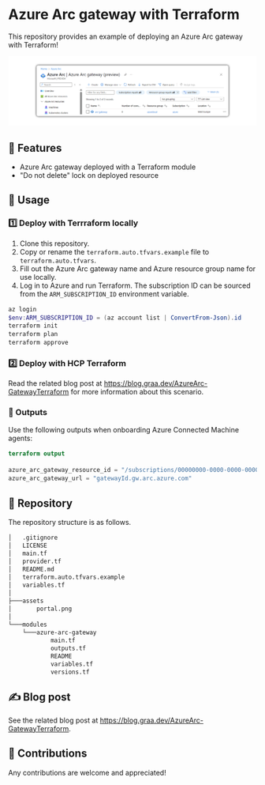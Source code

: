 # Azure Arc gateway with Terraform

This repository provides an example of deploying an Azure Arc gateway with Terraform!

![Release](/assets/portal.png)

## 🚀 Features

- Azure Arc gateway deployed with a Terraform module
- "Do not delete" lock on deployed resource

## 📄 Usage

### 1️⃣  Deploy with Terrraform locally

1. Clone this repository.
2. Copy or rename the `terraform.auto.tfvars.example` file to `terraform.auto.tfvars`. 
3. Fill out the Azure Arc gateway name and Azure resource group name for use locally.
4. Log in to Azure and run Terraform. The subscription ID can be sourced from the `ARM_SUBSCRIPTION_ID` environment variable.

```powershell
az login
$env:ARM_SUBSCRIPTION_ID = (az account list | ConvertFrom-Json).id
terraform init
terraform plan
terraform approve
```

### 2️⃣ Deploy with HCP Terraform

Read the related blog post at https://blog.graa.dev/AzureArc-GatewayTerraform for more information about this scenario.

### 📂 Outputs

Use the following outputs when onboarding Azure Connected Machine agents:

```terraform
terraform output

azure_arc_gateway_resource_id = "/subscriptions/00000000-0000-0000-0000-000000000000/resourceGroups/resourceGroup/providers/Microsoft.HybridCompute/gateways/arc-gateway"
azure_arc_gateway_url = "gatewayId.gw.arc.azure.com"
```

## 🌳 Repository

The repository structure is as follows.

```plaintext
│   .gitignore
│   LICENSE
│   main.tf
│   provider.tf
│   README.md
│   terraform.auto.tfvars.example
│   variables.tf
│
├───assets
│       portal.png
│
└───modules
    └───azure-arc-gateway
            main.tf
            outputs.tf
            README
            variables.tf
            versions.tf
```

## ✍ Blog post

See the related blog post at https://blog.graa.dev/AzureArc-GatewayTerraform.

## 👏 Contributions

Any contributions are welcome and appreciated!